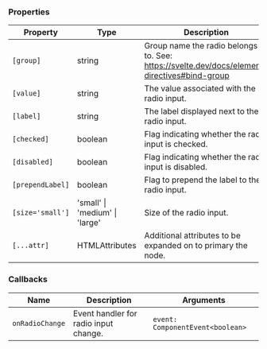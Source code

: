 ### Properties

| Property         | Type                             | Description                                                                                         |
| ---------------- | -------------------------------- | --------------------------------------------------------------------------------------------------- |
| `[group]`        | string                           | Group name the radio belongs to. See: https://svelte.dev/docs/element-directives#bind-group         |
| `[value]`        | string                           | The value associated with the radio input.                                                          |
| `[label]`        | string                           | The label displayed next to the radio input.                                                        |
| `[checked]`      | boolean                          | Flag indicating whether the radio input is checked.                                                 |
| `[disabled]`     | boolean                          | Flag indicating whether the radio input is disabled.                                                |
| `[prependLabel]` | boolean                          | Flag to prepend the label to the radio input.                                                       |
| `[size='small']` | 'small' \| 'medium' \| 'large'   | Size of the radio input.                                                                            |
| `[...attr] `     | HTMLAttributes<HTMLInputElement> | Additional attributes to be expanded on to primary the node.                                        |

### Callbacks

| Name            | Description                           | Arguments                        |
| --------------- | ------------------------------------- | -------------------------------- |
| `onRadioChange` | Event handler for radio input change. | `event: ComponentEvent<boolean>` |

